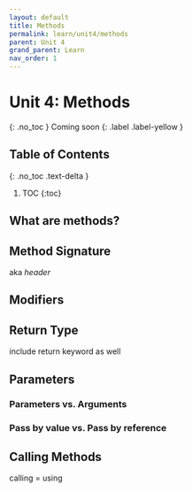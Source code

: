 ```yaml
---
layout: default
title: Methods
permalink: learn/unit4/methods
parent: Unit 4
grand_parent: Learn
nav_order: 1
---
```


# Unit 4: Methods
{: .no_toc }
Coming soon
{: .label .label-yellow }

## Table of Contents
{: .no_toc .text-delta }

1. TOC
{:toc}

## What are methods?

## Method Signature
aka *header*

## Modifiers

## Return Type
include return keyword as well

## Parameters
### Parameters vs. Arguments
### Pass by value vs. Pass by reference

## Calling Methods
calling = using
